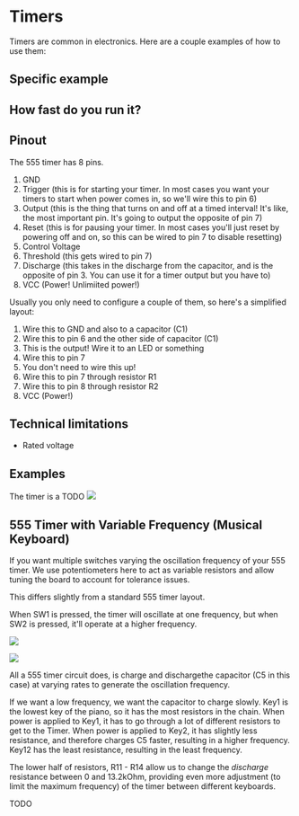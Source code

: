 # Timers

Timers are common in electronics. Here are a couple examples of how to use them:

## Specific example

## How fast do you run it?

## Pinout

The 555 timer has 8 pins.

1. GND
2. Trigger (this is for starting your timer. In most cases you want your timers to start when power comes in, so we'll wire this to pin 6)
3. Output (this is the thing that turns on and off at a timed interval! It's like, the most important pin. It's going to output the opposite of pin 7)
4. Reset (this is for pausing your timer. In most cases you'll just reset by powering off and on, so this can be wired to pin 7 to disable resetting)
5. Control Voltage
6. Threshold (this gets wired to pin 7)
7. Discharge (this takes in the discharge from the capacitor, and is the opposite of pin 3. You can use it for a timer output but you have to)
8. VCC (Power! Unlimiited power!)

Usually you only need to configure a couple of them, so here's a simplified layout:

1. Wire this to GND and also to a capacitor (C1)
2. Wire this to pin 6 and the other side of capacitor (C1)
3. This is the output! Wire it to an LED or something
4. Wire this to pin 7
5. You don't need to wire this up!
6. Wire this to pin 7 through resistor R1
7. Wire this to pin 8 through resistor R2
8. VCC (Power!)

## Technical limitations

- Rated voltage

## Examples

The timer is a TODO
![](https://cloud-bc8fblv1k-hack-club-bot.vercel.app/0image.png)

## 555 Timer with Variable Frequency (Musical Keyboard)

If you want multiple switches varying the oscillation frequency of your 555 timer. We use potentiometers here to act as variable resistors and allow tuning the board to account for tolerance issues.

This differs slightly from a standard 555 timer layout. 

When SW1 is pressed, the timer will oscillate at one frequency, but when SW2 is pressed, it'll operate at a higher frequency. 

![](https://cloud-1aeqdw5du-hack-club-bot.vercel.app/0image.png)

![](https://cloud-m216uvuch-hack-club-bot.vercel.app/0image.png)

All a 555 timer circuit does, is charge and dischargethe capacitor (C5 in this case) at varying rates to generate the oscillation frequency.

If we want a low frequency, we want the capacitor to charge slowly. Key1 is the lowest key of the piano, so it has the most resistors in the chain. When power is applied to Key1, it has to go through a lot of different resistors to get to the Timer. When power is applied to Key2, it has slightly less resistance, and therefore charges C5 faster, resulting in a higher frequency. Key12 has the least resistance, resulting in the least frequency.

The lower half of resistors, R11 - R14 allow us to change the *discharge* resistance between 0 and 13.2kOhm, providing even more adjustment (to limit the maximum frequency) of the timer between different keyboards.


TODO

<!-- Helpful links: -->
<!-- https://ohmslawcalculator.com/555-astable-calculator -->
<!-- https://www.youtube.com/watch?v=TTQnhIkw4Bk -->